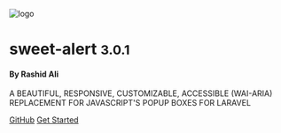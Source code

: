 ![logo](https://github.com/sweetalert2/sweetalert2/raw/master/assets/swal2-logo.png)
<h1>sweet-alert <small>3.0.1</small></h1>

<h4>By <strong>Rashid Ali</strong></h4>

<p>
A BEAUTIFUL, RESPONSIVE, CUSTOMIZABLE, ACCESSIBLE (WAI-ARIA) REPLACEMENT FOR JAVASCRIPT'S POPUP BOXES FOR LARAVEL
</p>


[GitHub](https://github.com/realrashid/sweet-alert)
[Get Started](/sweet-alert/README)
